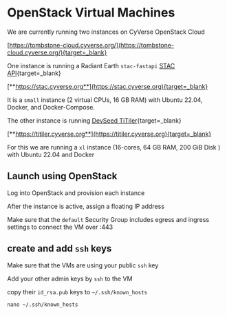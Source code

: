 # OpenStack Virtual Machines

We are currently running two instances on CyVerse OpenStack Cloud 

[https://tombstone-cloud.cyverse.org/](https://tombstone-cloud.cyverse.org/){target=_blank}

One instance is running a Radiant Earth `stac-fastapi` [STAC API](https://stac-utils.github.io/stac-fastapi/){target=_blank} 

[**https://stac.cyverse.org**](https://stac.cyverse.org){target=_blank}

It is a `small` instance (2 virtual CPUs, 16 GB RAM) with Ubuntu 22.04, Docker, and Docker-Compose.

The other instance is running [DevSeed TiTiler](https://developmentseed.org/titiler/){target=_blank} 

[**https://titiler.cyverse.org**](https://titiler.cyverse.org){target=_blank} 

For this we are running a `xl` instance (16-cores, 64 GB RAM, 200 GiB Disk ) with Ubuntu 22.04 and Docker

## Launch using OpenStack

Log into OpenStack and provision each instance 

After the instance is active, assign a floating IP address

Make sure that the `default` Security Group includes egress and ingress settings to connect the VM over :443

## create and add `ssh` keys

Make sure that the VMs are using your public `ssh` key

Add your other admin keys by `ssh` to the VM

copy their `id_rsa.pub` keys to `~/.ssh/known_hosts`

```
nano ~/.ssh/known_hosts
```